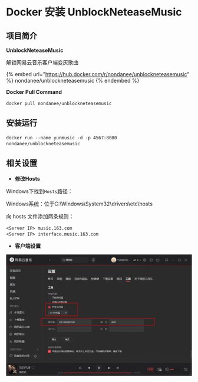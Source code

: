 # Docker 安装 UnblockNeteaseMusic

## 项目简介

**UnblockNeteaseMusic**

解锁网易云音乐客户端变灰歌曲

{% embed url="https://hub.docker.com/r/nondanee/unblockneteasemusic" %}
nondanee/unblockneteasemusic
{% endembed %}

**Docker Pull Command**

```
docker pull nondanee/unblockneteasemusic
```

## 安装运行 <a href="#la-qu-yun-hang-jing-xiang" id="la-qu-yun-hang-jing-xiang"></a>

```
docker run --name yunmusic -d -p 4567:8080 nondanee/unblockneteasemusic
```

## 相关设置 <a href="#windows-duan-she-zhi" id="windows-duan-she-zhi"></a>

* **修改Hosts**

Windows下找到`Hosts`路径：

Windows系统：位于C:\Windows\System32\drivers\etc\hosts

向 hosts 文件添加两条规则：

```
<Server IP> music.163.com
<Server IP> interface.music.163.com
```

* **客户端设置**

![](../.gitbook/assets/NetMusic.png)
